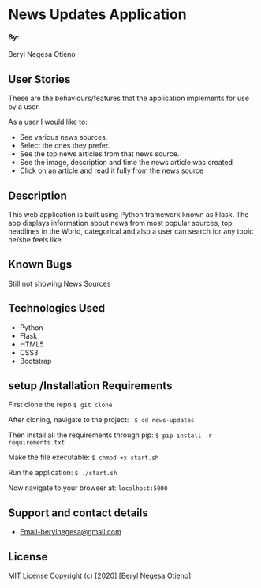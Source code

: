 # News Updates Application
#### By:
Beryl Negesa Otieno

## User Stories
These are the behaviours/features that the application implements for use by a user.

As a user I would like to:
* See various news sources.
* Select the ones they prefer.
* See the top news articles from that news source.
* See the image, description and time the news article was created
* Click on an article and read it fully from the news source

## Description
This web application is built using Python framework known as Flask. The app displays information about news from most popular sources, top headlines in the World, categorical and also a user can search for any topic he/she feels like.

## Known Bugs
Still not showing News Sources

## Technologies Used
* Python
* Flask
* HTML5
* CSS3
* Bootstrap

## setup /Installation Requirements
First clone the repo
   ```$ git clone  ```

After cloning, navigate to the project:
   `` $ cd news-updates``

Then install all the requirements through pip:
   ```$ pip install -r requirements.txt ```

Make the file executable:
   ```$ chmod +x start.sh```

Run the application:
   ```$ ./start.sh ```

Now navigate to your browser at: ```localhost:5000```

## Support and contact details
* Email-berylnegesa@gmail.com

## License

[MIT License](LICENSE.md)
Copyright (c) [2020] [Beryl Negesa Otieno]
</a>
